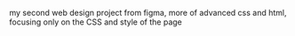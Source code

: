 my second web design project from figma, more of advanced css and html, focusing only on the CSS and style of the page